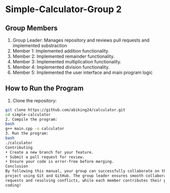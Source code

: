 # Simple-Calculator-Group 2
## Group Members
1. Group Leader: Manages repository and reviews pull 
requests and implemented substraction 
2. Member 1: Implemented addition functionality.
3. Member 2: Implemented remainder functionality.
4. Member 3: Implemented multiplication functionality.
5. Member 4: Implemented division functionality.
6. Member 5: Implemented the user interface and main program 
logic 
## How to Run the Program
1. Clone the repository:
 ```bash
 git clone https://github.com/abiking24/calculator.git
 cd simple-calculator
2. Compile the program:
bash
g++ main.cpp -o calculator
3. Run the program:
bash
./calculator
Contributing
• Create a new branch for your feature.
• Submit a pull request for review.
• Ensure your code is error-free before merging.
Conclusion
By following this manual, your group can successfully collaborate on the e Calculator** 
project using Git and GitHub. The group leader ensures smooth collaboration by managing pull 
requests and resolving conflicts, while each member contributes their part to the project. Happy 
coding!
